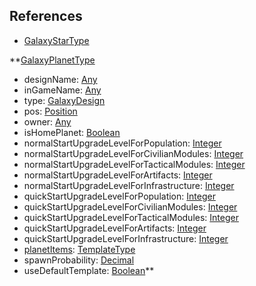 ## References
  * [GalaxyStarType](VanillaGalaxyStarType.md)

**[GalaxyPlanetType](VanillaGalaxyPlanetType.md)
  * designName: [Any](Any.md)
  * inGameName: [Any](Any.md)
  * type: [GalaxyDesign](GalaxyDesign.md)
  * pos: [Position](Position.md)
  * owner: [Any](Any.md)
  * isHomePlanet: [Boolean](Boolean.md)
  * normalStartUpgradeLevelForPopulation: [Integer](Integer.md)
  * normalStartUpgradeLevelForCivilianModules: [Integer](Integer.md)
  * normalStartUpgradeLevelForTacticalModules: [Integer](Integer.md)
  * normalStartUpgradeLevelForArtifacts: [Integer](Integer.md)
  * normalStartUpgradeLevelForInfrastructure: [Integer](Integer.md)
  * quickStartUpgradeLevelForPopulation: [Integer](Integer.md)
  * quickStartUpgradeLevelForCivilianModules: [Integer](Integer.md)
  * quickStartUpgradeLevelForTacticalModules: [Integer](Integer.md)
  * quickStartUpgradeLevelForArtifacts: [Integer](Integer.md)
  * quickStartUpgradeLevelForInfrastructure: [Integer](Integer.md)
  * [planetItems](VanillaTemplateType.md): [TemplateType](TemplateType.md)
  * spawnProbability: [Decimal](Decimal.md)
  * useDefaultTemplate: [Boolean](Boolean.md)**
